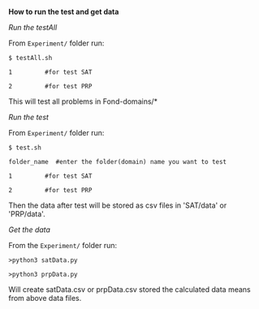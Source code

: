 **How to run the test and get data**

*Run the testAll*

From `Experiment/` folder run:

```
$ testAll.sh

1         #for test SAT

2         #for test PRP
```
This will test all problems in Fond-domains/*

*Run the test*

From `Experiment/` folder run:

```
$ test.sh

folder_name  #enter the folder(domain) name you want to test

1         #for test SAT

2         #for test PRP
```

Then the data after test will be stored as csv files in 'SAT/data' or 'PRP/data'.


*Get the data*


From the `Experiment/` folder run:

```
>python3 satData.py

>python3 prpData.py

```

Will create satData.csv or prpData.csv stored the calculated data means from above data files.



